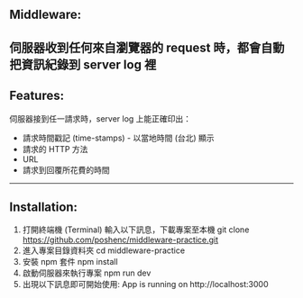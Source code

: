 ## Middleware:
伺服器收到任何來自瀏覽器的 request 時，都會自動把資訊紀錄到 server log 裡
---
## Features:
伺服器接到任一請求時，server log 上能正確印出：
* 請求時間戳記 (time-stamps) - 以當地時間 (台北) 顯示
* 請求的 HTTP 方法
* URL
* 請求到回覆所花費的時間
---

## Installation:
1. 打開終端機 (Terminal) 輸入以下訊息，下載專案至本機 git clone https://github.com/poshenc/middleware-practice.git
2. 進入專案目錄資料夾 cd middleware-practice
3. 安裝 npm 套件 npm install
4. 啟動伺服器來執行專案 npm run dev
5. 出現以下訊息即可開始使用: App is running on http://localhost:3000